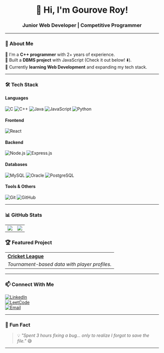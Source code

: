 <h1 align="center">👋 Hi, I'm Gourove Roy!</h1>
<h3 align="center">Junior Web Developer | Competitive Programmer</h3>

---

### 🚀 About Me  
🔹 I'm a **C++ programmer** with 2+ years of experience.  
🔹 Built a **DBMS project** with JavaScript (Check it out below! ⬇️).  
🔹 Currently **learning Web Development** and expanding my tech stack.  

---

### 🛠️ Tech Stack  

#### **Languages**  
![C](https://img.shields.io/badge/C-00599C?style=flat&logo=c&logoColor=white)
![C++](https://img.shields.io/badge/C++-00599C?style=flat&logo=c%2B%2B&logoColor=white)
![Java](https://img.shields.io/badge/Java-007396?style=flat&logo=openjdk&logoColor=white)
![JavaScript](https://img.shields.io/badge/JavaScript-F7DF1E?style=flat&logo=javascript&logoColor=black)
![Python](https://img.shields.io/badge/Python-3776AB?style=flat&logo=python&logoColor=white)

#### **Frontend**  
![React](https://img.shields.io/badge/React-61DAFB?style=flat&logo=react&logoColor=black)

#### **Backend**  
![Node.js](https://img.shields.io/badge/Node.js-339933?style=flat&logo=node.js&logoColor=white)
![Express.js](https://img.shields.io/badge/Express.js-000000?style=flat&logo=express&logoColor=white)

#### **Databases**  
![MySQL](https://img.shields.io/badge/MySQL-00758f?style=flat&logo=mysql&logoColor=white)
![Oracle](https://img.shields.io/badge/OracleDB-F80000?style=flat&logo=oracle&logoColor=white)
![PostgreSQL](https://img.shields.io/badge/PostgreSQL-316192?style=flat&logo=postgresql&logoColor=white)

#### **Tools & Others**  
![Git](https://img.shields.io/badge/Git-F05032?style=flat&logo=git&logoColor=white)
![GitHub](https://img.shields.io/badge/GitHub-181717?style=flat&logo=github&logoColor=white)

---

### 📊 GitHub Stats  

<table>
  <tr>
    <td>
      <img src="https://github-readme-stats.vercel.app/api?username=gouroveroy&show_icons=true&theme=radical" />
    </td>
    <td>
      <img src="https://github-readme-streak-stats.herokuapp.com/?user=gouroveroy&theme=radical" />
    </td>
  </tr>
</table>

### 🏆 Featured Project  

<table>
  <tr>
    <td><b><a href="https://github.com/gouroveroy/DBMS-Project">Cricket League</a></b></td>
  </tr>
  <tr>
    <td>
      <i>Tournament-based data with player profiles.</i><br>
    </td>
  </tr>
</table>

---

### 📫 Connect With Me  

[![LinkedIn](https://img.shields.io/badge/LinkedIn-GouroveRoy-blue?style=flat&logo=linkedin)](https://www.linkedin.com/in/gourove-roy-3a6947310/)  
[![LeetCode](https://img.shields.io/badge/LeetCode-gouroveroy-orange?style=flat&logo=leetcode&logoColor=white)](https://leetcode.com/gouroveroy/)  
[![Email](https://img.shields.io/badge/Email-gouroveroy456@gmail.com-red?style=flat&logo=gmail&logoColor=white)](mailto:gouroveroy456@gmail.com)  

---

### 🎉 Fun Fact  

> 💡 *"Spent 3 hours fixing a bug... only to realize I forgot to save the file."* 😅  

---
